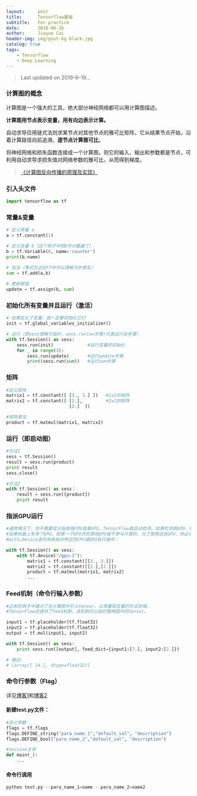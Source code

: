 ```yaml
---
layout:     post
title:      Tensorflow基础
subtitle:   For practice
date:       2018-06-26
author:     Jiayue Cai
header-img: img/post-bg-black.jpg
catalog: true
tags:
    - Tensorflow
    - Deep Learning
---
```



> Last updated on 2019-6-19...  

### 计算图的概念

计算图是一个强大的工具，绝大部分神经网络都可以用计算图描述。

**计算图用节点表示变量，用有向边表示计算。**

自动求导应用链式法则求某节点对其他节点的雅可比矩阵，它从结果节点开始，沿着计算路径向前追溯，**逐节点计算雅可比**。

将神经网络和损失函数连接成一个计算图，则它的输入、输出和参数都是节点，可利用自动求导求损失值对网络参数的雅可比，从而得到梯度。

> [《计算图反向传播的原理及实现》](https://mp.weixin.qq.com/s/KCCsTQ87BThVDcZcAfC68Q)

### 引入头文件 

```python
import tensorflow as tf
```

### 常量&变量 

```python
# 定义常量 a
a = tf.constant(1)

# 定义变量 b（这个例子中把b作计数器了）
b = tf.Variable(0, name='counter')
print(b.name)

# 加法（等式左边在tf中可以理解为步骤名）
sum = tf.add(a,b)
	
# 更新赋值
update = tf.assign(b, sum)
```	
### 初始化所有变量并且运行（激活）

```python
# 如果定义了变量，就一定要初始化它们
init = tf.global_variables_initializer() 

# 运行（把sess理解为指针，sess.run(xx步骤)代表运行该步骤）
with tf.Session() as sess:
	sess.run(init)             #运行变量的初始化
	for _ in range(3):
		sess.run(update)       #运行update步骤
		print(sess.run(sum))   #运行sum步骤
```

### 矩阵

```python
#定义矩阵
matrix1 = tf.constant([ [3., 3.] ])   #1x2的矩阵
matrix2 = tf.constant([ [2.],         #2x1的矩阵
                        [2.]  ])

#矩阵乘法
product = tf.matmul(matrix1, matrix2)
```	

### 运行（即启动图）

```python
#方法1
sess = tf.Session()
result = sess.run(product)
print result
sess.close()

#方法2
with tf.Session() as sess：
	result = sess.run([product])
	print result
```

### 指派GPU运行

```python
#通常情况下，你不需要显示指使用CPU或者GPU。TensorFlow能自动检测，如果检测到GPU，TensorFlow会使用第一个GPU来执行操作。
#如果机器上有多个GPU，除第一个GPU外的其他GPU是不参与计算的，为了使用这些GPU，你必须将op明确指派给他们执行。
#with…Device语句用来指派特定的CPU或GPU执行操作：

with tf.Session() as sess:
	with tf.device("/gpu:1"):
		matrix1 = tf.constant([[3., 3.]])
		matrix2 = tf.constant([[2.],[2.]])
		product = tf.matmul(matrix1, matrix2)
		...
```	

### Feed机制（命令行输入参数） 

```python
#之前的例子中展示了在计算图中引入tensor，以常量和变量的形式存储。
#TensorFlow还提供了feed机制，该机制可以临时替换图中的tensor。

input1 = tf.placeholder(tf.float32)
input2 = tf.placeholder(tf.float32)
output = tf.mul(input1, input2)

with tf.Session() as sess:
	print sess.run([output], feed_dict={input1:[7.], input2:[2.]})

# 输出:
# [array([ 14.], dtype=float32)]
```

### 命令行参数（Flag）

详见[博客1](https://blog.csdn.net/u012436149/article/details/52870069)和[博客2](https://blog.csdn.net/lyc_yongcai/article/details/73456960)
	
#### 新建test.py文件：

```python
#定义参数
flags = tf.flags
flags.DEFINE_string("para_name_1","default_val", "description")
flags.DEFINE_bool("para_name_2","default_val", "description")

#session主体
def main(_): 
	...
```	

#### 命令行调用

```python
python test.py --para_name_1=name --para_name_2=name2
```

